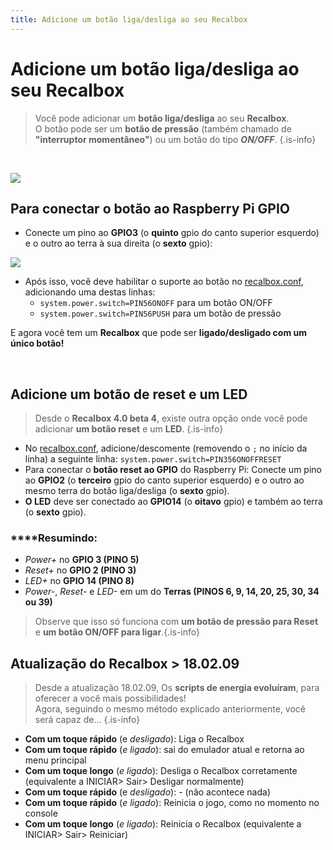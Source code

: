 ```yaml
---
title: Adicione um botão liga/desliga ao seu Recalbox
---
```


# Adicione um botão liga/desliga ao seu Recalbox


>Você pode adicionar um **botão liga/desliga** ao seu **Recalbox**.  
>O botão pode ser um **botão de pressão** \(também chamado de **"interruptor momentâneo"**\) ou um botão do tipo _**ON/OFF**_.
{.is-info}

​

![](https://gblobscdn.gitbook.com/assets%2F-LdKTX4ollh_G72-pO8z%2F-MJH8jdcYQLsGJvtswtn%2F-MJHA_HOg9wBtC_agqnR%2Fadd-a-start-stop-button-to-your-recalbox-en-recalboxrecalbox-os.jpg?alt=media&token=bccf6ecf-3c7e-4008-bba0-9dbb427910ab)

## Para conectar o botão ao Raspberry Pi GPIO​ <a id="para-conectar-o-botao-ao-raspberry-pi-gpio"></a>

* Conecte um pino ao **GPIO3** \(o **quinto** gpio do canto superior esquerdo\) e o outro ao terra à sua direita \(o **sexto** gpio\):

![](https://gblobscdn.gitbook.com/assets%2F-LdKTX4ollh_G72-pO8z%2F-MJH8jdcYQLsGJvtswtn%2F-MJHBikcKEvyxKFdtUAG%2FRaspberry%20Pi%2040-pin%20GPIO%20Layout.png?alt=media&token=49f0c74e-433e-40fb-81ca-06cec2f2efb7)

* Após isso, você deve habilitar o suporte ao botão no [recalbox.conf](/v/portugues/manual-basico/primeiras-nocoes/o-arquivo-recalbox.conf), adicionando uma destas linhas:
  * `system.power.switch=PIN56ONOFF` para um botão ON/OFF
  * `system.power.switch=PIN56PUSH` para um botão de pressão

E agora você tem um **Recalbox** que pode ser **ligado/desligado com um único botão!**

​

## Adicione um botão de reset e um LED <a id="adicione-um-botao-de-reset-e-um-led"></a>


>Desde o **Recalbox 4.0 beta 4**, existe outra opção onde você pode adicionar **um botão reset** e um **LED**.​
{.is-info}

* No [recalbox.conf](/v/portugues/manual-basico/primeiras-nocoes/o-arquivo-recalbox.conf), adicione/descomente \(removendo o `;` no início da linha\) a seguinte linha: `system.power.switch=PIN356ONOFFRESET`
* Para conectar o **botão reset ao GPIO** do Raspberry Pi: Conecte um pino ao **GPIO2** \(o **terceiro** gpio do canto superior esquerdo\) e o outro ao mesmo terra do botão liga/desliga \(o **sexto** gpio\).
* **O LED** deve ser conectado ao **GPIO14** \(o **oitavo** gpio\) e também ao terra \(o **sexto** gpio\).

### **​**Resumindo: <a id="resumindo"></a>

* _Power+_ no **GPIO 3 \(PINO 5\)**
* _Reset+_ no **GPIO 2 \(PINO 3\)**
* _LED+_ no **GPIO 14 \(PINO 8\)**
* _Power-_, _Reset-_ e _LED-_ em um do **Terras \(PINOS 6, 9, 14, 20, 25, 30, 34 ou 39\)**


>Observe que isso só funciona com **um botão de pressão para Reset** e **um botão ON/OFF para ligar**.​
{.is-info}

## Atualização do Recalbox &gt; 18.02.09 <a id="atualizacao-do-recalbox-greater-than-18-02-09"></a>


>Desde a atualização 18.02.09, Os **scripts de energia evoluíram**, para oferecer a você mais possibilidades!  
>Agora, seguindo o mesmo método explicado anteriormente, você será capaz de...
{.is-info}

* **Com um toque rápido** \(e _desligado_\): Liga o Recalbox
* **Com um toque rápido** \(_e ligado_\): sai do emulador atual e retorna ao menu principal
* **Com um toque longo** \(_e ligado_\): Desliga o Recalbox corretamente \(equivalente a INICIAR&gt; Sair&gt; Desligar normalmente\)_​_
* **Com um toque rápido** \(e _desligado_\): - \(não acontece nada\)
* **Com um toque rápido** \(_e ligado_\): Reinicia o jogo, como no momento no console
* **Com um toque longo** \(_e ligado_\): Reinicia o Recalbox \(equivalente a INICIAR&gt; Sair&gt; Reiniciar\)

